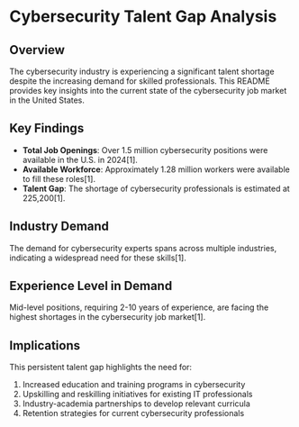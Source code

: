 # Cybersecurity Talent Gap Analysis

## Overview

The cybersecurity industry is experiencing a significant talent shortage despite the increasing demand for skilled professionals. This README provides key insights into the current state of the cybersecurity job market in the United States.

## Key Findings

- **Total Job Openings**: Over 1.5 million cybersecurity positions were available in the U.S. in 2024[1].
- **Available Workforce**: Approximately 1.28 million workers were available to fill these roles[1].
- **Talent Gap**: The shortage of cybersecurity professionals is estimated at 225,200[1].

## Industry Demand

The demand for cybersecurity experts spans across multiple industries, indicating a widespread need for these skills[1].

## Experience Level in Demand

Mid-level positions, requiring 2-10 years of experience, are facing the highest shortages in the cybersecurity job market[1].

## Implications

This persistent talent gap highlights the need for:

1. Increased education and training programs in cybersecurity
2. Upskilling and reskilling initiatives for existing IT professionals
3. Industry-academia partnerships to develop relevant curricula
4. Retention strategies for current cybersecurity professionals